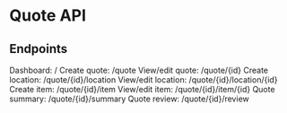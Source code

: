 # Quote API

## Endpoints

Dashboard:          /
Create quote:       /quote
View/edit quote:    /quote/{id}
Create location:    /quote/{id}/location
View/edit location: /quote/{id}/location/{id}
Create item:        /quote/{id}/item
View/edit item:     /quote/{id}/item/{id}
Quote summary:      /quote/{id}/summary
Quote review:       /quote/{id}/review